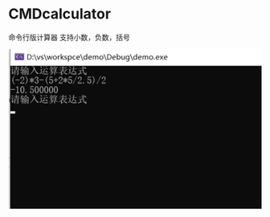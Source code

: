 # CMDcalculator
命令行版计算器
支持小数，负数，括号

![演示图片](https://github.com/kulya91/CMDcalculator/blob/master/%E5%9B%BE%E7%89%871.png)
